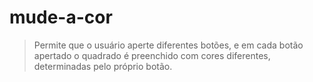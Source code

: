 # mude-a-cor

> Permite que o usuário aperte diferentes botões, e em cada botão apertado o quadrado é preenchido com cores diferentes, determinadas pelo próprio botão.

